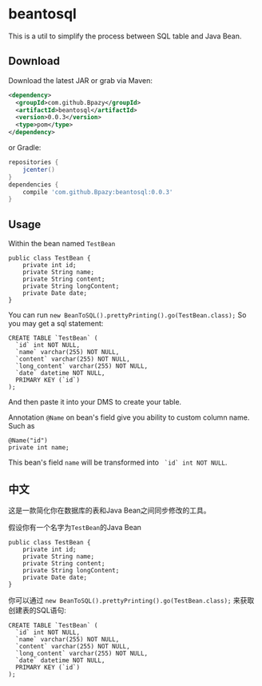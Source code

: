 beantosql
=========
This is a util to simplify the process between SQL table and Java Bean.

Download
--------
Download the latest JAR or grab via Maven:
```xml
<dependency>
  <groupId>com.github.Bpazy</groupId>
  <artifactId>beantosql</artifactId>
  <version>0.0.3</version>
  <type>pom</type>
</dependency>
```
or Gradle:
```groovy
repositories {
    jcenter()
}
dependencies {
    compile 'com.github.Bpazy:beantosql:0.0.3'
}
```

Usage
-----

Within the bean named `TestBean`
```
public class TestBean {
    private int id;
    private String name;
    private String content;
    private String longContent;
    private Date date;
}
```

You can run `new BeanToSQL().prettyPrinting().go(TestBean.class);`
So you may get a sql statement:
```
CREATE TABLE `TestBean` (
  `id` int NOT NULL,
  `name` varchar(255) NOT NULL,
  `content` varchar(255) NOT NULL,
  `long_content` varchar(255) NOT NULL,
  `date` datetime NOT NULL,
  PRIMARY KEY (`id`)
);
```

And then paste it into your DMS to create your table.


Annotation `@Name` on bean's field give you ability to custom column name.
Such as
```
@Name("id")
private int name;
```
This bean's field `name` will be transformed into `` `id` int NOT NULL``.

中文
---
这是一款简化你在数据库的表和Java Bean之间同步修改的工具。

假设你有一个名字为`TestBean`的Java Bean
```
public class TestBean {
    private int id;
    private String name;
    private String content;
    private String longContent;
    private Date date;
}
```

你可以通过 `new BeanToSQL().prettyPrinting().go(TestBean.class);`
来获取创建表的SQL语句:
```
CREATE TABLE `TestBean` (
  `id` int NOT NULL,
  `name` varchar(255) NOT NULL,
  `content` varchar(255) NOT NULL,
  `long_content` varchar(255) NOT NULL,
  `date` datetime NOT NULL,
  PRIMARY KEY (`id`)
);
```